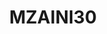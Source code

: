 ---
category: android
link: https://github.com/mzaini30/apk-mzaini30/raw/master/MZAINI30.signed.apk
title: MZAINI30
---
